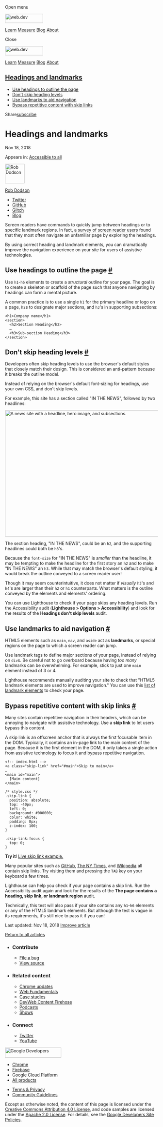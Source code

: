 <span class="w-tooltip w-tooltip--left">Open menu</span>

<a href="/" class="gc-analytics-event header-default__logo-link"><img src="/images/lockup.svg" alt="web.dev" class="header-default__logo" width="125" height="30" /></a>

<a href="/learn/" class="gc-analytics-event header-default__link">Learn</a> <a href="/measure/" class="gc-analytics-event header-default__link">Measure</a> <a href="/blog/" class="gc-analytics-event header-default__link">Blog</a> <a href="/about/" class="gc-analytics-event header-default__link">About</a>

<span class="w-tooltip">Close</span>

<a href="/" class="gc-analytics-event"><img src="/images/lockup.svg" alt="web.dev" class="drawer-default__logo" width="125" height="30" /></a>

<a href="/learn/" class="gc-analytics-event drawer-default__link">Learn</a> <a href="/measure/" class="gc-analytics-event drawer-default__link">Measure</a> <a href="/blog/" class="gc-analytics-event drawer-default__link">Blog</a> <a href="/about/" class="gc-analytics-event drawer-default__link">About</a>

<a href="#headings-and-landmarks" class="w-toc__header--link">Headings and landmarks</a>
----------------------------------------------------------------------------------------

-   [Use headings to outline the page](#use-headings-to-outline-the-page)
-   [Don't skip heading levels](#don't-skip-heading-levels)
-   [Use landmarks to aid navigation](#use-landmarks-to-aid-navigation)
-   [Bypass repetitive content with skip links](#bypass-repetitive-content-with-skip-links)

Share<a href="/newsletter/" class="gc-analytics-event w-actions__fab w-actions__fab--subscribe"><span>subscribe</span></a>

Headings and landmarks
======================

Nov 18, 2018

<span class="w-post-signpost__title">Appears in:</span> <a href="/accessible" class="w-post-signpost__link">Accessible to all</a>

[<img src="https://web-dev.imgix.net/image/admin/1Yk1TThRpbQr08rC9tmL.jpg?auto=format&amp;fit=crop&amp;h=64&amp;w=64" alt="Rob Dodson" class="w-author__image" sizes="(min-width: 64px) 64px, calc(100vw - 48px)" srcset="https://web-dev.imgix.net/image/admin/1Yk1TThRpbQr08rC9tmL.jpg?fit=crop&amp;h=64&amp;w=64&amp;auto=format&amp;dpr=1&amp;q=75, https://web-dev.imgix.net/image/admin/1Yk1TThRpbQr08rC9tmL.jpg?fit=crop&amp;h=64&amp;w=64&amp;auto=format&amp;dpr=2&amp;q=50 2x, https://web-dev.imgix.net/image/admin/1Yk1TThRpbQr08rC9tmL.jpg?fit=crop&amp;h=64&amp;w=64&amp;auto=format&amp;dpr=3&amp;q=35 3x, https://web-dev.imgix.net/image/admin/1Yk1TThRpbQr08rC9tmL.jpg?fit=crop&amp;h=64&amp;w=64&amp;auto=format&amp;dpr=4&amp;q=23 4x, https://web-dev.imgix.net/image/admin/1Yk1TThRpbQr08rC9tmL.jpg?fit=crop&amp;h=64&amp;w=64&amp;auto=format&amp;dpr=5&amp;q=20 5x" width="64" height="64" />](/authors/robdodson/)

<a href="/authors/robdodson/" class="w-author__name-link">Rob Dodson</a>

-   <a href="https://twitter.com/rob_dodson" class="w-author__link">Twitter</a>
-   <a href="https://github.com/robdodson" class="w-author__link">GitHub</a>
-   <a href="https://glitch.com/@robdodson" class="w-author__link">Glitch</a>
-   <a href="https://robdodson.me" class="w-author__link">Blog</a>

Screen readers have commands to quickly jump between headings or to specific landmark regions. In fact, [a survey of screen reader users](http://www.heydonworks.com/article/responses-to-the-screen-reader-strategy-survey) found that they most often navigate an unfamiliar page by exploring the headings.

By using correct heading and landmark elements, you can dramatically improve the navigation experience on your site for users of assistive technologies.

Use headings to outline the page <a href="#use-headings-to-outline-the-page" class="w-headline-link">#</a>
----------------------------------------------------------------------------------------------------------

Use `h1`-`h6` elements to create a *structural* outline for your page. The goal is to create a skeleton or scaffold of the page such that anyone navigating by headings can form a mental picture.

A common practice is to use a single `h1` for the primary headline or logo on a page, `h2`s to designate major sections, and `h3`'s in supporting subsections:

    <h1>Company name</h1>
    <section>
      <h2>Section Heading</h2>
      …
      <h3>Sub-section Heading</h3>
    </section>

Don't skip heading levels <a href="#don&#39;t-skip-heading-levels" class="w-headline-link">#</a>
------------------------------------------------------------------------------------------------

Developers often skip heading levels to use the browser's default styles that closely match their design. This is considered an anti-pattern because it breaks the outline model.

Instead of relying on the browser's default font-sizing for headings, use your own CSS, and don't skip levels.

For example, this site has a section called "IN THE NEWS", followed by two headlines:

<img src="https://web-dev.imgix.net/image/admin/CdBjBuUo2yVVHWVFnQzx.png?auto=format" alt="A news site with a headline, hero image, and subsections." class="w-screenshot" sizes="(min-width: 800px) 800px, calc(100vw - 48px)" srcset="https://web-dev.imgix.net/image/admin/CdBjBuUo2yVVHWVFnQzx.png?auto=format&amp;w=200 200w, https://web-dev.imgix.net/image/admin/CdBjBuUo2yVVHWVFnQzx.png?auto=format&amp;w=228 228w, https://web-dev.imgix.net/image/admin/CdBjBuUo2yVVHWVFnQzx.png?auto=format&amp;w=260 260w, https://web-dev.imgix.net/image/admin/CdBjBuUo2yVVHWVFnQzx.png?auto=format&amp;w=296 296w, https://web-dev.imgix.net/image/admin/CdBjBuUo2yVVHWVFnQzx.png?auto=format&amp;w=338 338w, https://web-dev.imgix.net/image/admin/CdBjBuUo2yVVHWVFnQzx.png?auto=format&amp;w=385 385w, https://web-dev.imgix.net/image/admin/CdBjBuUo2yVVHWVFnQzx.png?auto=format&amp;w=439 439w, https://web-dev.imgix.net/image/admin/CdBjBuUo2yVVHWVFnQzx.png?auto=format&amp;w=500 500w, https://web-dev.imgix.net/image/admin/CdBjBuUo2yVVHWVFnQzx.png?auto=format&amp;w=571 571w, https://web-dev.imgix.net/image/admin/CdBjBuUo2yVVHWVFnQzx.png?auto=format&amp;w=650 650w, https://web-dev.imgix.net/image/admin/CdBjBuUo2yVVHWVFnQzx.png?auto=format&amp;w=741 741w, https://web-dev.imgix.net/image/admin/CdBjBuUo2yVVHWVFnQzx.png?auto=format&amp;w=845 845w, https://web-dev.imgix.net/image/admin/CdBjBuUo2yVVHWVFnQzx.png?auto=format&amp;w=964 964w, https://web-dev.imgix.net/image/admin/CdBjBuUo2yVVHWVFnQzx.png?auto=format&amp;w=1098 1098w, https://web-dev.imgix.net/image/admin/CdBjBuUo2yVVHWVFnQzx.png?auto=format&amp;w=1252 1252w, https://web-dev.imgix.net/image/admin/CdBjBuUo2yVVHWVFnQzx.png?auto=format&amp;w=1428 1428w, https://web-dev.imgix.net/image/admin/CdBjBuUo2yVVHWVFnQzx.png?auto=format&amp;w=1600 1600w" width="800" height="414" />

The section heading, "IN THE NEWS", could be an `h2`, and the supporting headlines could both be `h3`'s.

Because the `font-size` for "IN THE NEWS" is *smaller* than the headline, it may be tempting to make the headline for the first story an `h2` and to make "IN THE NEWS" an `h3`. While that may match the browser's default styling, it would break the outline conveyed to a screen reader user!

Though it may seem counterintuitive, it does not matter if *visually* `h3`'s and `h4`'s are larger than their `h2` or `h1` counterparts. What matters is the outline conveyed by the elements and elements' ordering.

You can use Lighthouse to check if your page skips any heading levels. Run the Accessibility audit (**Lighthouse &gt; Options &gt; Accessibility**) and look for the results of the **Headings don't skip levels** audit.

Use landmarks to aid navigation <a href="#use-landmarks-to-aid-navigation" class="w-headline-link">#</a>
--------------------------------------------------------------------------------------------------------

HTML5 elements such as `main`, `nav`, and `aside` act as **landmarks**, or special regions on the page to which a screen reader can jump.

Use landmark tags to define major sections of your page, instead of relying on `div`s. Be careful not to go overboard because having *too many* landmarks can be overwhelming. For example, stick to just one `main` element instead of 3 or 4.

Lighthouse recommends manually auditing your site to check that "HTML5 landmark elements are used to improve navigation." You can use this [list of landmark elements](https://www.w3.org/TR/2017/NOTE-wai-aria-practices-1.1-20171214/examples/landmarks/HTML5.html) to check your page.

Bypass repetitive content with skip links <a href="#bypass-repetitive-content-with-skip-links" class="w-headline-link">#</a>
----------------------------------------------------------------------------------------------------------------------------

Many sites contain repetitive navigation in their headers, which can be annoying to navigate with assistive technology. Use a **skip link** to let users bypass this content.

A skip link is an offscreen anchor that is always the first focusable item in the DOM. Typically, it contains an in-page link to the main content of the page. Because it is the first element in the DOM, it only takes a single action from assistive technology to focus it and bypass repetitive navigation.

    <!-- index.html -->
    <a class="skip-link" href="#main">Skip to main</a>
    …
    <main id="main">
      [Main content]
    </main>

    /* style.css */
    .skip-link {
      position: absolute;
      top: -40px;
      left: 0;
      background: #000000;
      color: white;
      padding: 8px;
      z-index: 100;
    }

    .skip-link:focus {
      top: 0;
    }

**Try it**! [Live skip link example.](https://skip-link.glitch.me/)

Many popular sites such as [GitHub](https://github.com/), [The NY Times](https://www.nytimes.com/), and [Wikipedia](https://wikipedia.org/) all contain skip links. Try visiting them and pressing the `TAB` key on your keyboard a few times.

Lighthouse can help you check if your page contains a skip link. Run the Accessibility audit again and look for the results of the **The page contains a heading, skip link, or landmark region** audit.

Technically, this test will also pass if your site contains any `h1`-`h6` elements or any of the HTML5 landmark elements. But although the test is vague in its requirements, it's still nice to pass it if you can!

<span class="w-mr--sm">Last updated: Nov 18, 2018 </span>[Improve article](https://github.com/GoogleChrome/web.dev/blob/master/src/site/content/en/accessible/headings-and-landmarks/index.md)

<a href="/accessible" class="gc-analytics-event w-article-navigation__link w-article-navigation__link--back w-article-navigation__link--single">Return to all articles</a>

-   ### Contribute

    -   <a href="https://github.com/GoogleChrome/web.dev/issues/new?assignees=&amp;labels=bug&amp;template=bug_report.md&amp;title=" class="w-footer__linkbox-link">File a bug</a>
    -   <a href="https://github.com/googlechrome/web.dev" class="w-footer__linkbox-link">View source</a>

-   ### Related content

    -   <a href="https://blog.chromium.org/" class="w-footer__linkbox-link">Chrome updates</a>
    -   <a href="https://developers.google.com/web/" class="w-footer__linkbox-link">Web Fundamentals</a>
    -   <a href="https://developers.google.com/web/showcase/" class="w-footer__linkbox-link">Case studies</a>
    -   <a href="https://devwebfeed.appspot.com/" class="w-footer__linkbox-link">DevWeb Content Firehose</a>
    -   <a href="/podcasts/" class="w-footer__linkbox-link">Podcasts</a>
    -   <a href="/shows/" class="w-footer__linkbox-link">Shows</a>

-   ### Connect

    -   <a href="https://www.twitter.com/ChromiumDev" class="w-footer__linkbox-link">Twitter</a>
    -   <a href="https://www.youtube.com/user/ChromeDevelopers" class="w-footer__linkbox-link">YouTube</a>

<a href="https://developers.google.com/" class="w-footer__utility-logo-link"><img src="/images/lockup-color.png" alt="Google Developers" class="w-footer__utility-logo" width="185" height="33" /></a>

-   <a href="https://developer.chrome.com/" class="w-footer__utility-link">Chrome</a>
-   <a href="https://firebase.google.com/" class="w-footer__utility-link">Firebase</a>
-   <a href="https://cloud.google.com/" class="w-footer__utility-link">Google Cloud Platform</a>
-   <a href="https://developers.google.com/products" class="w-footer__utility-link">All products</a>

<!-- -->

-   <a href="https://policies.google.com/" class="w-footer__utility-link">Terms &amp; Privacy</a>
-   <a href="/community-guidelines/" class="w-footer__utility-link">Community Guidelines</a>

Except as otherwise noted, the content of this page is licensed under the [Creative Commons Attribution 4.0 License](https://creativecommons.org/licenses/by/4.0/), and code samples are licensed under the [Apache 2.0 License](https://www.apache.org/licenses/LICENSE-2.0). For details, see the [Google Developers Site Policies](https://developers.google.com/terms/site-policies).

